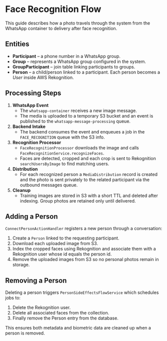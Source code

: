 # Face Recognition Flow

This guide describes how a photo travels through the system from the WhatsApp container to delivery after face recognition.

## Entities

- **Participant** – a phone number in a WhatsApp group.
- **Group** – represents a WhatsApp group configured in the system.
- **GroupParticipant** – join table linking participants to groups.
- **Person** – a child/person linked to a participant. Each person becomes a *User* inside AWS Rekognition.

## Processing Steps

1. **WhatsApp Event**
   - The `whatsapp-container` receives a new image message.
   - The media is uploaded to a temporary S3 bucket and an event is published to the `whatsapp-message-processing` queue.
2. **Backend Intake**
   - The backend consumes the event and enqueues a job in the `FACE_RECOGNITION` queue with the S3 info.
3. **Recognition Processor**
   - `FaceRecognitionProcessor` downloads the image and calls `FaceRecognitionService.recognizeFaces`.
   - Faces are detected, cropped and each crop is sent to Rekognition `searchUsersByImage` to find matching users.
4. **Distribution**
   - For each recognized person a `MediaDistribution` record is created and the photo is sent privately to the related participant via the outbound messages queue.
5. **Cleanup**
   - Training images are stored in S3 with a short TTL and deleted after indexing. Group photos are retained only until delivered.

## Adding a Person

`ConnectPersonActionHandler` registers a new person through a conversation:

1. Create a `Person` linked to the requesting participant.
2. Download each uploaded image from S3.
3. Index the cropped faces using Rekognition and associate them with a Rekognition user whose id equals the person id.
4. Remove the uploaded images from S3 so no personal photos remain in storage.

## Removing a Person

Deleting a person triggers `PersonSideEffectsFlowService` which schedules jobs to:

1. Delete the Rekognition user.
2. Delete all associated faces from the collection.
3. Finally remove the Person entry from the database.

This ensures both metadata and biometric data are cleaned up when a person is removed.
